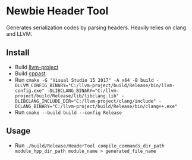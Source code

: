 # Newbie Header Tool
Generates serialization codes by parsing headers. Heavily relies on clang and LLVM. 

## Install
* Build [llvm-project]("https://github.com/llvm/llvm-project")
* Build [cppast]("https://github.com/foonathan/cppast")
* Run `cmake -G "Visual Studio 15 2017" -A x64 -B build -DLLVM_CONFIG_BINARY="C:/llvm-project/build/Release/bin/llvm-config.exe" -DLIBCLANG_BINARY="C:/llvm-project/build/Release/lib/libclang.lib" -DLIBCLANG_INCLUDE_DIR="C:/llvm-project/clang/include" -DCLANG_BINARY="C:/llvm-project/build/Release/bin/clang++.exe"`
* Run `cmake --build build --config Release`

## Usage
* Run `./build/Release/HeaderTool compile_commands_dir_path module_hpp_dir_path module_name > generated_file_name`